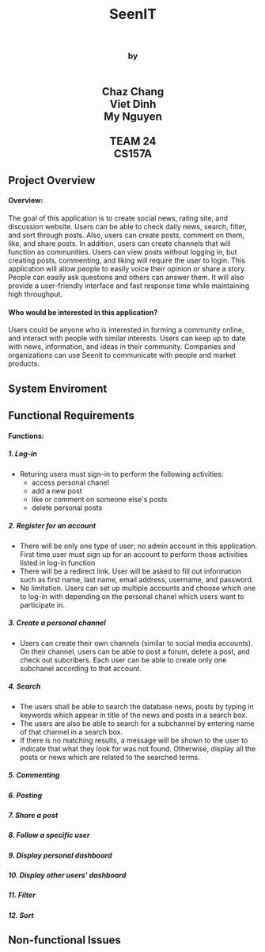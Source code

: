 <h1 align="center">
    <br>
    <br>
    SeenIT  
    <br>
    <br>
</h1>

<h3 align="center">
    by
    <br>
    <br>
</h3>
<h2 align="center">
    Chaz Chang
    <br>
    Viet Dinh
    <br>
    My Nguyen
    <br>
    <br>
    TEAM 24
    <br>
    CS157A
</h2>

## Project Overview

#### Overview:
The goal of this application is to create social news, rating site, and discussion website. Users can be able to check daily news, search, filter, and sort through posts. Also, users can create posts, comment on them, like, and share posts. In addition, users can create channels that will function as communities. Users can view posts without logging in, but creating posts, commenting, and liking will require the user to login. This application will allow people to easily voice their opinion or share a story. People can easily ask questions and others can answer them. It will also provide a user-friendly interface and fast response time while maintaining high throughput. 

#### Who would be interested in this application?
Users could be anyone who is interested in forming a community online, and interact with people with similar interests. Users can keep up to date with news, information, and ideas in their community. Companies and organizations can use Seenit to communicate with people and market products.

## System Enviroment
## Functional Requirements 
#### Functions:

##### 1. Log-in
+ Returing users must sign-in to perform the following activities: 
	+ access personal chanel
	+ add a new post
	+ like or comment on someone else's posts
	+ delete personal posts

##### 2. Register for an account
+ There will be only one type of user; no admin account in this application. First time user must sign up for an account to perform those activities listed in log-in function
+ There will be a redirect link. User will be asked to fill out information such as first name, last name, email address, username, and password. 
+ No limitation. Users can set up multiple accounts and choose which one to log-in with depending on the personal chanel which users want to participate in. 

##### 3. Create a personal channel
+ Users can create their own channels (similar to social media accounts). On their channel, users can be able to post a forum, delete a post, and check out subcribers. Each user can be able to create only one subchanel according to that account.

##### 4. Search 
+ The users shall be able to search the database news, posts by typing in keywords which appear in title of the news and posts in a search box.
+ The users are also be able to search for a subchannel by entering name of that channel in a search box.
+ If there is no matching results, a message will be shown to the user to indicate that what they look for was not found. Otherwise, display all the posts or news which are related to the searched terms.

##### 5. Commenting

##### 6. Posting

##### 7. Share a post

##### 8. Follow a specific user

##### 9. Display personal dashboard

##### 10. Display other users' dashboard

##### 11. Filter

##### 12. Sort

## Non-functional Issues

